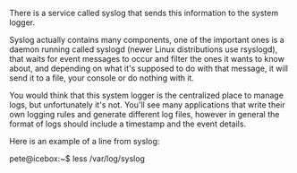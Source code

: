 There is a service called syslog that sends this information to the system logger.

Syslog actually contains many components, one of the important ones is a daemon running called syslogd (newer Linux distributions use rsyslogd), 
that waits for event messages to occur and filter the ones it wants to know about, 
and depending on what it's supposed to do with that message, it will send it to a file, your console or do nothing with it.

You would think that this system logger is the centralized place to manage logs, 
but unfortunately it's not. You'll see many applications that write their own logging rules 
and generate different log files, however in general the format of logs should include a timestamp and the event details.

Here is an example of a line from syslog:


pete@icebox:~$ less /var/log/syslog
